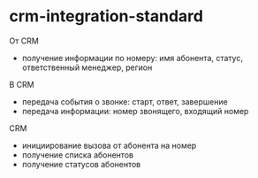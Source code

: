 # crm-integration-standard


От CRM
- получение информации по номеру: имя абонента, статус, ответственный менеджер, регион

В CRM 
- передача события о звонке: старт, ответ, завершение
- передача информации: номер звонящего, входящий номер

CRM 
- инициирование вызова от абонента на номер
- получение списка абонентов
- получение статусов абонентов

